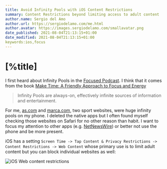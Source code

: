 ```yaml
---
title: Avoid Infinity Pools with iOS Content Restrictions
summary: Content Restrictions beyond limiting access to adult content
author.name: Sergio del Amo
author.url: https://sergiodelamo.com/me.html
author.avatar: https://images.sergiodelamo.com/smallavatar.png 
date_published: 2021-08-04T21:13:15+01:00
date_modified: 2021-08-04T21:13:15+01:00
keywords:ios,focus
---
```


# [%title]

I first heard about Infinity Pools in the [Focused Podcast](https://www.relay.fm/focused). I think that it comes from the book [Make Time: A Friendly Approach to Focus and Energy](https://maketime.blog)

> Infinity Pools are always-on, effectively infinite sources of information and entertainment.

For me, [as.com](https://as.com) and [marca.com](https://marca.com), two sport websites, were huge infinity pools on my phone. I deleted the native apps but I often found myself checking those websites on Safari for no other reason than habit. I want to focus my attention to other apps (e.g. [NetNewsWire](https://netnewswire.com)) or better not use the phone and be more present. 

iOS has a setting `Screen Time -> Tap Content & Privacy Restrictions -> Content Restrictions -> Web Content` whose primary use is to limit adult content but you can block individual websites as well: 

![iOS Web content restrictions](https://images.sergiodelamo.com/infinity-pools-ios-screen-time-content-restrictions-web-content.png)

